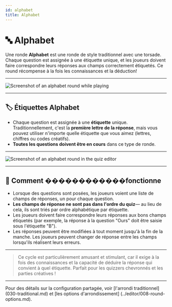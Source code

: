 ```yaml
---
id: alphabet
title: Alphabet
---
```


# 🔤 Alphabet

Une ronde **Alphabet** est une ronde de style traditionnel avec une torsade. Chaque question est assignée à une étiquette unique, et les joueurs doivent faire correspondre leurs réponses aux champs correctement étiquetés. Ce round récompense à la fois les connaissances et la déduction!

---

![Screenshot of an alphabet round while playing](/images/round-modes/alphabet-answer-screen.png)

---

## 🏷️ Étiquettes Alphabet

- Chaque question est assignée à une **étiquette** unique. Traditionnellement, c'est la **première lettre de la réponse**, mais vous pouvez utiliser n'importe quelle étiquette que vous aimez (lettres, chiffres ou codes créatifs).
- **Toutes les questions doivent être en cours** dans ce type de ronde.

---

![Screenshot of an alphabet round in the quiz editor](/images/round-modes/alphabet-round.png)

---

## 📝 Comment ������������fonctionne

- Lorsque des questions sont posées, les joueurs voient une liste de champs de réponses, un pour chaque question.
- **Les champs de réponse ne sont pas dans l'ordre du quiz**— au lieu de cela, ils sont triés par ordre alphabétique par étiquette.
- Les joueurs doivent faire correspondre leurs réponses aux bons champs étiquetés (par exemple, la réponse à la question "Ours" doit être saisie sous l'étiquette "B").
- Les réponses peuvent être modifiées à tout moment jusqu'à la fin de la manche. Les joueurs peuvent changer de réponse entre les champs lorsqu'ils réalisent leurs erreurs.

---

> Ce cycle est particulièrement amusant et stimulant, car il exige à la fois des connaissances et la capacité de déduire la réponse qui convient à quel étiquette. Parfait pour les quizzers chevronnés et les parties créatives !

---

Pour des détails sur la configuration partagée, voir [l'arrondi traditionnel] (030-traditional.md) et [les options d'arrondissement] (../editor/008-round-options.md).
